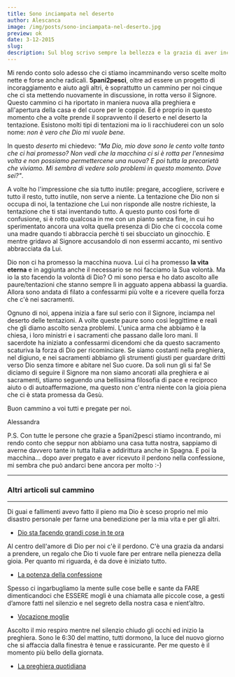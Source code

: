```yaml
---
title: Sono inciampata nel deserto
author: Alescanca
image: /img/posts/sono-inciampata-nel-deserto.jpg
preview: ok
date: 3-12-2015
slug: 
description: Sul blog scrivo sempre la bellezza e la grazia di aver incontrato il Signore e Francesco, di quanto è bello rispondere alla chiamata di Dio al matrimonio. A volte però la strada non è proprio così liscia e chiara. In questo periodo sono inciampata nel deserto.
---
```


Mi rendo conto solo adesso che ci stiamo incamminando verso scelte molto nette e forse anche radicali. **5pani2pesci**, oltre ad essere un progetto di incoraggiamento e aiuto agli altri, è soprattutto un cammino per noi cinque che ci sta mettendo nuovamente in discussione, in rotta verso il Signore. Questo cammino ci ha riportato in maniera nuova alla preghiera e all'apertura della casa e del cuore per le coppie. Ed è proprio in questo momento che a volte prende il sopravvento il deserto e nel deserto la tentazione. Esistono molti tipi di tentazioni ma io li racchiuderei con un solo nome: *non è vero che Dio mi vuole bene.*

In questo *deserto* mi chiedevo: *"Ma Dio, mio dove sono le cento volte tanto che ci hai promesso? Non vedi che la macchina ci si è rotta per l'ennesima volta e non possiamo permettercene una nuova? E poi tutta la precarietà che viviamo. Mi sembra di vedere solo problemi in questo momento. Dove sei?"*.

A volte ho l'impressione che sia tutto inutile: pregare, accogliere, scrivere e tutto il resto, tutto inutile, non serve a niente. La tentazione che Dio non si occupa di noi, la tentazione che Lui non risponde alle nostre richieste, la tentazione che ti stai inventando tutto. A questo punto così forte di confusione, si è rotto qualcosa in me con un pianto senza fine, in cui ho sperimentato ancora una volta quella presenza di Dio che ci coccola come una madre quando ti abbraccia perchè ti sei sbucciato un ginocchio. E mentre gridavo al Signore accusandolo di non essermi accanto, mi sentivo abbracciata da Lui. 

Dio non ci ha promesso la macchina nuova. Lui ci ha promesso **la vita eterna** e in aggiunta anche il necessario se noi facciamo la Sua volontà. Ma io la sto facendo la volontà di Dio? O mi sono persa e ho dato ascolto alle paure/tentazioni che stanno sempre lì in agguato appena abbassi la guardia. Allora sono andata di filato a confessarmi più volte e a ricevere quella forza che c'è nei sacramenti.

Ognuno di noi, appena inizia a fare sul serio con il Signore, inciampa nel deserto delle tentazioni. A volte queste paure sono così leggittime e reali che gli diamo ascolto senza problemi. L'unica arma che abbiamo è la chiesa, i loro ministri e i sacramenti che passano dalle loro mani. Il sacerdote ha iniziato a confessarmi dicendomi che da questo sacramento scaturiva la forza di Dio per ricominciare. Se siamo costanti nella preghiera, nel digiuno, e nei sacramenti abbiamo gli strumenti giusti per guardare dritti verso Dio senza timore e abitare nel Suo cuore. Da soli nun gli si fa! Se diciamo di seguire il Signore ma non siamo ancorati alla preghiera e ai sacramenti, stiamo seguendo una bellissima filosofia di pace e reciproco aiuto o di autoaffermazione, ma questo non c'entra niente con la gioia piena che ci è stata promessa da Gesù.

Buon cammino a voi tutti e pregate per noi. 

Alessandra

P.S. Con tutte le persone che grazie a 5pani2pesci stiamo incontrando, mi rendo conto che seppur non abbiamo una casa tutta nostra, sappiamo di averne davvero tante in tutta Italia e addirittura anche in Spagna. E poi la macchina... dopo aver pregato e aver ricevuto il perdono nella confessione, mi sembra che può andarci bene ancora per molto :-) 

---

### Altri articoli sul cammino

---

Di guai e fallimenti avevo fatto il pieno ma Dio è sceso proprio nel mio disastro personale per farne una benedizione per la mia vita e per gli altri.

- [Dio sta facendo grandi cose in te ora](http://5p2p.it/2015/09/09/dio-sta-facendo-grandi-cose-in-te-ora.html)

Al centro dell'amore di Dio per noi c'è il perdono. C'è una grazia da andarsi a prendere, un regalo che Dio ti vuole fare per entrare nella pienezza della gioia. Per quanto mi riguarda, è da dove è iniziato tutto.

- [La potenza della confessione](http://5p2p.it/2015/03/30/la-potenza-della-confessione.html)

Spesso ci ingarbugliamo la mente sulle cose belle e sante da FARE dimenticandoci che ESSERE mogli è una chiamata alle piccole cose, a gesti d’amore fatti nel silenzio e nel segreto della nostra casa e nient’altro.

- [Vocazione moglie](http://5p2p.it/2015/03/06/vocazione-moglie.html)

Ascolto il mio respiro mentre nel silenzio chiudo gli occhi ed inizio la preghiera. Sono le 6:30 del mattino, tutti dormono, la luce del nuovo giorno che si affaccia dalla finestra è tenue e rassicurante. Per me questo è il momento più bello della giornata.

- [La preghiera quotidiana](http://5p2p.it/2015/08/07/La-preghiera-quotidiana.html)
